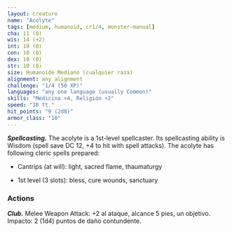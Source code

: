```yaml
---
layout: creature
name: "Acolyte"
tags: [medium, humanoid, cr1/4, monster-manual]
cha: 11 (0)
wis: 14 (+2)
int: 10 (0)
con: 10 (0)
dex: 10 (0)
str: 10 (0)
size: Humanoide Mediano (cualquier raza)
alignment: any alignment
challenge: "1/4 (50 XP)"
languages: "any one language (usually Common)"
skills: "Medicina +4, Religión +2"
speed: "30 ft."
hit_points: "9 (2d8)"
armor_class: "10"
---
```


***Spellcasting.*** The acolyte is a 1st-level spellcaster. Its spellcasting ability is Wisdom (spell save DC 12, +4 to hit with spell attacks). The acolyte has following cleric spells prepared:

* Cantrips (at will): light, sacred flame, thaumaturgy

* 1st level (3 slots): bless, cure wounds, sanctuary

### Actions

***Club.*** Melee Weapon Attack: +2 al ataque, alcance 5 pies, un objetivo. Impacto: 2 (1d4) puntos de daño contundente.

